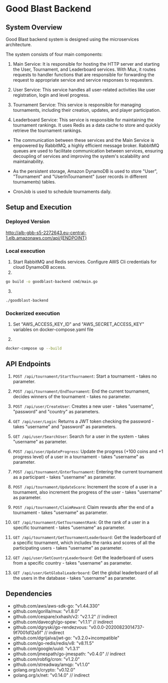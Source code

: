 # Good Blast Backend

## System Overview

Good Blast backend system is designed using the microservices architecture.

The system consists of four main components:

1. Main Service: It is responsible for hosting the HTTP server and starting the User, Tournament, and Leaderboard services. With Mux, it routes requests to handler functions that are responsible for forwarding the request to appropriate service and service responses to requesters.

2. User Service: This service handles all user-related activities like user registration, login and level progress.

3. Tournament Service: This service is responsible for managing tournaments, including their creation, updates, and player participation.

4. Leaderboard Service: This service is responsible for maintaining the tournament rankings. It uses Redis as a data cache to store and quickly retrieve the tournament rankings.

- The communication between these services and the Main Service is empowered by RabbitMQ, a highly efficient message broker. RabbitMQ queues are used to facilitate communication between services, ensuring decoupling of services and improving the system's scalability and maintainability.

- As the persistent storage, Amazon DynamoDB is used to store "User", "Tournament" and "UserInTournament" (user records in different tournaments) tables.

- CronJob is used to schedule tournaments daily.

## Setup and Execution
### Deployed Version
http://alb-gbb-s5-2272643.eu-central-1.elb.amazonaws.com/api/{ENDPOINT}

### Local execution

1. Start RabbitMQ and Redis services. Configure AWS Cli credentials for cloud DynamoDB access.
2.

```sh
go build -o goodblast-backend cmd/main.go
```

3.

```sh
./goodblast-backend
```

### Dockerized execution

1. Set "AWS_ACCESS_KEY_ID" and "AWS_SECRET_ACCESS_KEY" variables on docker-compose.yaml file

2.

```sh
docker-compose up --build
```

## API Endpoints

1. `POST /api/tournament/StartTournament`: Start a tournament - takes no parameter.

2. `POST /api/tournament/EndTournament`: End the current tournament, decides winners of the tournament - takes no parameter.

3. `POST /api/user/CreateUser`: Creates a new user - takes "username", "password" and "country" as parameters.

4. `GET /api/user/Login`: Returns a JWT token checking the password - takes "username" and "password" as parameters.

5. `GET /api/user/SearchUser`: Search for a user in the system - takes "username" as parameter.

6. `POST /api/user/UpdateProgress`: Update the progress (+100 coins and +1 progress level) of a user in a tournament - takes "username" as parameter.

7. `POST /api/tournament/EnterTournament`: Entering the current tournament as a participant - takes "username" as parameter.

8. `POST /api/tournament/UpdateScore`: Increment the score of a user in a tournament, also increment the progress of the user - takes "username" as parameter.

9. `POST /api/tournament/ClaimReward`: Claim rewards after the end of a tournament - takes "username" as parameter.

10. `GET /api/tournament/GetTournamentRank`: Gt the rank of a user in a specific tournament - takes "username" as parameter.

11. `GET /api/tournament/GetTournamentLeaderboard`: Get the leaderboard of a specific tournament, which includes the ranks and scores of all the participating users - takes "username" as parameter.

12. `GET /api/user/GetCountryLeaderboard`: Get the leaderboard of users from a specific country - takes "username" as parameter.

13. `GET /api/user/GetGlobalLeaderboard`: Get the global leaderboard of all the users in the database - takes "username" as parameter.

## Dependencies

- github.com/aws/aws-sdk-go: "v1.44.330"
- github.com/gorilla/mux: "v1.8.0"
- github.com/cespare/xxhash/v2: "v2.1.2" // indirect
- github.com/davecgh/go-spew: "v1.1.1" // indirect
- github.com/dgryski/go-rendezvous: "v0.0.0-20200823014737-9f7001d12a5f" // indirect
- github.com/dgrijalva/jwt-go: "v3.2.0+incompatible"
- github.com/go-redis/redis/v8: "v8.11.5"
- github.com/google/uuid: "v1.3.1"
- github.com/jmespath/go-jmespath: "v0.4.0" // indirect
- github.com/robfig/cron: "v1.2.0"
- github.com/streadway/amqp: "v1.1.0"
- golang.org/x/crypto: "v0.12.0"
- golang.org/x/net: "v0.14.0" // indirect
